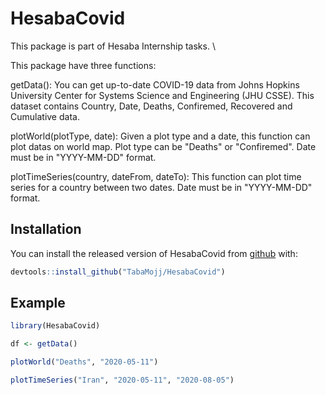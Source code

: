 
# HesabaCovid

<!-- badges: start -->
<!-- badges: end -->

This package is part of Hesaba Internship tasks. \\

This package have three functions:

getData():
  You can get up-to-date COVID-19 data from Johns Hopkins University Center for Systems Science and Engineering (JHU CSSE).
  This dataset contains Country, Date, Deaths, Confiremed, Recovered and Cumulative data.

plotWorld(plotType, date):
  Given a plot type and a date, this function can plot datas on world map.
  Plot type can be "Deaths" or "Confiremed".
  Date must be in "YYYY-MM-DD" format.

plotTimeSeries(country, dateFrom, dateTo):
  This function can plot time series for a country between two dates.
  Date must be in "YYYY-MM-DD" format.
 
## Installation

You can install the released version of HesabaCovid from [github](https://github.com/TabaMojj/HesabaCovid) with:


``` r
devtools::install_github("TabaMojj/HesabaCovid")
```

## Example

``` r
library(HesabaCovid)

df <- getData()

plotWorld("Deaths", "2020-05-11")

plotTimeSeries("Iran", "2020-05-11", "2020-08-05")

```

